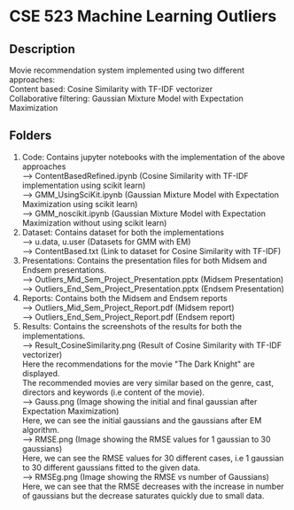 # CSE 523 Machine Learning Outliers

## Description
Movie recommendation system implemented using two different approaches:  
Content based: Cosine Similarity with TF-IDF vectorizer  
Collaborative filtering: Gaussian Mixture Model with Expectation Maximization  
  
## Folders
1. Code: Contains jupyter notebooks with the implementation of the above approaches        
--> ContentBasedRefined.ipynb (Cosine Similarity with TF-IDF implementation using scikit learn)  
--> GMM_UsingSciKit.ipynb (Gaussian Mixture Model with Expectation Maximization using scikit learn)  
--> GMM_noscikit.ipynb (Gaussian Mixture Model with Expectation Maximization without using scikit learn)  
2. Dataset: Contains dataset for both the implementations  
--> u.data, u.user (Datasets for GMM with EM)  
--> ContentBased.txt (Link to dataset for Cosine Similarity with TF-IDF)  
3. Presentations: Contains the presentation files for both Midsem and Endsem presentations.  
--> Outliers_Mid_Sem_Project_Presentation.pptx (Midsem Presentation)  
--> Outliers_End_Sem_Project_Presentation.pptx (Endsem Presentation)  
4. Reports: Contains both the Midsem and Endsem reports  
--> Outliers_Mid_Sem_Project_Report.pdf (Midsem report)  
--> Outliers_End_Sem_Project_Report.pdf (Endsem report)  
5. Results: Contains the screenshots of the results for both the implementations.  
--> Result_CosineSimilarity.png (Result of Cosine Similarity with TF-IDF vectorizer)  
    Here the recommendations for the movie "The Dark Knight" are displayed.  
    The recommended movies are very similar based on the genre, cast, directors and keywords (i.e content of the movie).     
--> Gauss.png (Image showing the initial and final gaussian after Expectation Maximization)  
    Here, we can see the initial gaussians and the gaussians after EM algorithm.  
--> RMSE.png (Image showing the RMSE values for 1 gaussian to 30 gaussians)  
    Here, we can see the RMSE values for 30 different cases, i.e 1 gaussian to 30 different gaussians fitted to the given data.  
--> RMSEg.png (Image showing the RMSE vs number of Gaussians)  
    Here, we can see that the RMSE decreases with the increase in number of gaussians but the decrease saturates quickly due to small data.  